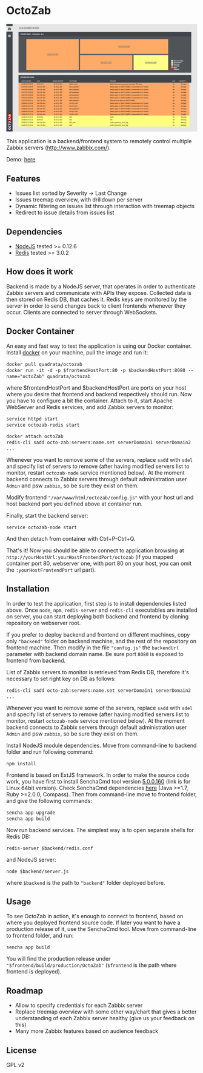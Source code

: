 # OctoZab

![Alt text](resources/images/demo.png "Demo Example")

This application is a backend/frontend system to remotely control multiple Zabbix servers (http://www.zabbix.com/).

Demo: [here](http://demo.quadrata.it/octozab/)


## Features

- Issues list sorted by Severity -> Last Change
- Issues treemap overview, with drilldown per server
- Dynamic filtering on issues list through interaction with treemap objects
- Redirect to issue details from issues list


## Dependencies

- [NodeJS](http://nodejs.org/)	tested >= 0.12.6
- [Redis](http://redis.io/)		tested >= 3.0.2


## How does it work

Backend is made by a NodeJS server, that operates in order to authenticate Zabbix servers and communicate with APIs they expose. Collected data is then stored on Redis DB, that caches it. Redis keys are monitored by the server in order to send changes back to client frontends whenever they occur. Clients are connected to server through WebSockets.

## Docker Container

An easy and fast way to test the application is using our Docker container. Install [docker](https://docs.docker.com/) on your machine, pull the image and run it:

```shell
docker pull quadrata/octozab
docker run -it -d -p $frontendHostPort:80 -p $backendHostPort:8080 --name="octoZab" quadrata/octozab
```

where $frontendHostPort and $backendHostPort are ports on your host where you desire that frontend and backend respectively should run. Now you have to configure a bit the container. Attach to it, start Apache WebServer and Redis services, and add Zabbix servers to monitor:

```shell
service httpd start
service octozab-redis start
```

```shell
docker attach octoZab
redis-cli sadd octo-zab:servers:name.set serverDomain1 serverDomain2 ...
```

Whenever you want to remove some of the servers, replace `sadd` with `sdel` and specify list of servers to remove (after having modified servers list to monitor, restart `octozab-node` service mentioned below). At the moment backend connects to Zabbix servers through default administration user `Admin` and psw `zabbix`, so be sure they exist on them.

Modify frontend `"/var/www/html/octozab/config.js"` with your host url and host backend port you defined above at container run.

Finally, start the backend server:

```shell
service octozab-node start
```

And then detach from container with Ctrl+P-Ctrl+Q.


That's it! Now you should be able to connect to application browsing at `http://yourHostUrl:yourHostFrontendPort/octozab` (if you mapped container port 80, webserver one, with port 80 on your host, you can omit the `:yourHostFrontendPort` url part).


## Installation

In order to test the application, first step is to install dependencies listed above. Once `node`, `npm`, `redis-server` and `redis-cli` executables are installed on server, you can start deploying both backend and frontend by cloning repository on webserver root.

If you prefer to deploy backend and frontend on different machines, copy only `"backend"` folder on backend machine, and the rest of the repository on frontend machine. Then modify in the file `"config.js"` the `backendUrl` parameter with backend domain name. Be sure port `8080` is exposed to frontend from backend.

List of Zabbix servers to monitor is retrieved from Redis DB, therefore it's necessary to set right key on DB as follows:

```shell
redis-cli sadd octo-zab:servers:name.set serverDomain1 serverDomain2 ...
```

Whenever you want to remove some of the servers, replace `sadd` with `sdel` and specify list of servers to remove (after having modified servers list to monitor, restart `octozab-node` service mentioned below). At the moment backend connects to Zabbix servers through default administration user `Admin` and psw `zabbix`, so be sure they exist on them.

Install NodeJS module dependencies. Move from command-line to backend folder and run following command:

```shell
npm install
```

Frontend is based on ExtJS framework. In order to make the source code work, you have first to install SenchaCmd tool version [5.0.0.160](http://cdn.sencha.com/cmd/5.0.0.160/SenchaCmd-5.0.0.160-linux-x64.run.zip) (link is for Linux 64bit version). Check SenchaCmd dependencies [here](http://docs.sencha.com/cmd/5.x/intro_to_cmd.html#System_Setup) (Java >=1.7, Ruby >=2.0.0, Compass).
Then from command-line move to frontend folder, and give the following commands:

```shell
sencha app upgrade
sencha app build
```

Now run backend services. The simplest way is to open separate shells for Redis DB:

```shell
redis-server $backend/redis.conf
```

and NodeJS server:

```shell
node $backend/server.js
```

where `$backend` is the path to `"backend"` folder deployed before.


## Usage

To see OctoZab in action, it's enough to connect to frontend, based on where you deployed frontend source code. If later you want to have a production release of it, use the SenchaCmd tool. Move from command-line to frontend folder, and run:

```shell
sencha app build
```

You will find the production release under `"$frontend/build/production/OctoZab"` (`$frontend` is the path where frontend is deployed).


## Roadmap

- Allow to specify credentials for each Zabbix server
- Replace treemap overview with some other way/chart that gives a better understanding of each Zabbix server healthy (give us your feedback on this)
- Many more Zabbix features based on audience feedback


## License

GPL v2